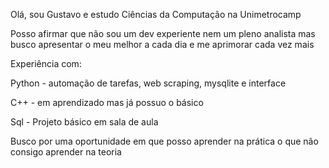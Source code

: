  Olá, sou Gustavo e estudo Ciências da Computação na Unimetrocamp

  Posso afirmar que não sou um dev experiente nem um pleno analista
  mas busco apresentar o meu melhor a cada dia e me aprimorar cada 
  vez mais

  Experiência com:

  Python - automação de tarefas, web scraping, mysqlite e interface

  C++ - em aprendizado mas já possuo o básico

  Sql - Projeto básico em sala de aula

  Busco por uma oportunidade em que posso aprender na prática o que não consigo aprender na teoria
